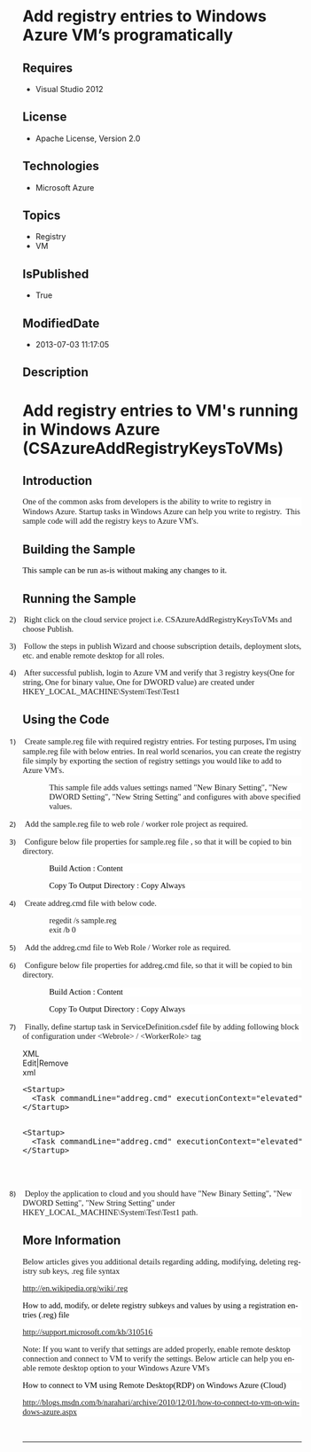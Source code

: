 # Add registry entries to Windows Azure VM’s programatically
## Requires
* Visual Studio 2012
## License
* Apache License, Version 2.0
## Technologies
* Microsoft Azure
## Topics
* Registry
* VM
## IsPublished
* True
## ModifiedDate
* 2013-07-03 11:17:05
## Description

<h1>Add registry entries to VM's running in Windows Azure (<span class="SpellE">CSAzureAddRegistryKeysToVMs</span>)</h1>
<h2>Introduction</h2>
<p class="MsoNormal" style="margin-bottom:10.0pt; line-height:13.0pt; background:white">
<span lang="EN" style="font-size:11.0pt; font-family:&quot;Calibri&quot;,&quot;sans-serif&quot;">One of the common asks from developers is the ability to write to registry in Windows Azure. Startup tasks in Windows Azure can help you write to registry.<span style="">&nbsp;
</span>This sample code will add the registry keys to Azure VM's. </span></p>
<h2>Building the Sample</h2>
<p class="MsoNormal" style="text-autospace:none"><span style="font-size:11.0pt; font-family:&quot;Calibri&quot;,&quot;sans-serif&quot;; color:black">This sample can be run as-is without making any changes to it.
</span></p>
<h2>Running the Sample</h2>
<p class="MsoListParagraphCxSpFirst" style="text-indent:-.25in"><span style="font-size:11.0pt; font-family:&quot;Calibri&quot;,&quot;sans-serif&quot;"><span style="">2)<span style="font:7.0pt &quot;Times New Roman&quot;">&nbsp;&nbsp;&nbsp;&nbsp;&nbsp;
</span></span></span><span style="font-size:11.0pt; font-family:&quot;Calibri&quot;,&quot;sans-serif&quot;">Right click on the cloud service project i.e.
<span class="SpellE">CSAzureAddRegistryKeysToVMs</span> and choose Publish. </span>
</p>
<p class="MsoListParagraphCxSpMiddle" style="text-indent:-.25in"><span style="font-size:11.0pt; font-family:&quot;Calibri&quot;,&quot;sans-serif&quot;"><span style="">3)<span style="font:7.0pt &quot;Times New Roman&quot;">&nbsp;&nbsp;&nbsp;&nbsp;&nbsp;
</span></span></span><span style="font-size:11.0pt; font-family:&quot;Calibri&quot;,&quot;sans-serif&quot;">Follow the steps in publish Wizard and choose subscription details, deployment slots, etc. and enable remote desktop for all roles.
</span></p>
<p class="MsoListParagraphCxSpLast" style="text-indent:-.25in"><span style="font-size:11.0pt; font-family:&quot;Calibri&quot;,&quot;sans-serif&quot;"><span style="">4)<span style="font:7.0pt &quot;Times New Roman&quot;">&nbsp;&nbsp;&nbsp;&nbsp;&nbsp;
</span></span></span><span style="font-size:11.0pt; font-family:&quot;Calibri&quot;,&quot;sans-serif&quot;">After successful publish, login to Azure VM and verify that 3 registry keys(One for string, One for binary value, One for DWORD value) are created under
</span><code><span lang="EN" style="font-size:11.0pt; font-family:&quot;Calibri&quot;,&quot;sans-serif&quot;">HKEY_LOCAL_MACHINE\System\Test\Test1</span></code><span style="font-size:11.0pt; font-family:&quot;Calibri&quot;,&quot;sans-serif&quot;">
</span></p>
<p class="MsoNormal"><span style="font-size:11.0pt; font-family:&quot;Calibri&quot;,&quot;sans-serif&quot;"></span></p>
<h2>Using the Code</h2>
<p class="MsoListParagraph" style="text-indent:-.25in; background:white"><span style="font-size:10.0pt; font-family:&quot;Segoe UI&quot;,&quot;sans-serif&quot;"><span style="">1)<span style="font:7.0pt &quot;Times New Roman&quot;">&nbsp;&nbsp;&nbsp;&nbsp;&nbsp;&nbsp;
</span></span></span><span lang="EN" style="font-size:11.0pt; font-family:&quot;Calibri&quot;,&quot;sans-serif&quot;">Create sample.reg file with required registry entries. For testing purposes, I'm using sample.reg file with below entries</span>.
<span style="font-size:11.0pt; font-family:&quot;Calibri&quot;,&quot;sans-serif&quot;">In real world scenarios, you can create the registry file simply by exporting the section of registry settings you would like to add to Azure VM's.
</span></p>
<p class="MsoNormal" style="margin-left:.5in; background:white"><span lang="EN" style="font-size:11.0pt; font-family:&quot;Calibri&quot;,&quot;sans-serif&quot;"><span face="Segoe UI">This sample file adds values settings named &quot;New Binary Setting&quot;, &quot;New DWORD
 Setting&quot;, &quot;New String Setting&quot; and configures with above specified values</span>.
</span></p>
<p class="MsoListParagraphCxSpFirst" style="text-indent:-.25in; background:white">
<span style="font-size:10.0pt; font-family:&quot;Segoe UI&quot;,&quot;sans-serif&quot;"><span style="">2)<span style="font:7.0pt &quot;Times New Roman&quot;">&nbsp;&nbsp;&nbsp;&nbsp;&nbsp;&nbsp;
</span></span></span><span lang="EN" style="font-size:11.0pt; font-family:&quot;Calibri&quot;,&quot;sans-serif&quot;">Add the sample.reg file to web role / worker role project as required.</span></p>
<p class="MsoListParagraphCxSpLast" style="text-indent:-.25in; background:white">
<span style="font-size:10.0pt; font-family:&quot;Segoe UI&quot;,&quot;sans-serif&quot;"><span style="">3)<span style="font:7.0pt &quot;Times New Roman&quot;">&nbsp;&nbsp;&nbsp;&nbsp;&nbsp;&nbsp;
</span></span></span><span lang="EN" style="font-size:11.0pt; font-family:&quot;Calibri&quot;,&quot;sans-serif&quot;">Configure below file properties for sample.reg
<span class="GramE">file ,</span> so that it will be copied to bin directory.</span>
</p>
<p class="MsoNormal" style="margin-left:.5in; background:white"><span lang="EN" style="font-size:11.0pt; font-family:&quot;Calibri&quot;,&quot;sans-serif&quot;; color:black"><span face="Segoe UI"><span color="#000000">Build
<span class="GramE">Action :</span> Content</span></span></span><span lang="EN" style="font-size:11.0pt; font-family:&quot;Calibri&quot;,&quot;sans-serif&quot;">
</span></p>
<p class="MsoNormal" style="margin-top:0in; margin-right:0in; margin-bottom:5.0pt; margin-left:.5in; background:white">
<span lang="EN" style="font-size:11.0pt; font-family:&quot;Calibri&quot;,&quot;sans-serif&quot;; color:black"><span face="Segoe UI"><span color="#000000">Copy To Output
<span class="GramE">Directory :</span> Copy Always</span></span></span><span lang="EN" style="font-size:11.0pt; font-family:&quot;Calibri&quot;,&quot;sans-serif&quot;">
</span></p>
<p class="MsoListParagraph" style="text-indent:-.25in; background:white"><span style="font-size:10.0pt; font-family:&quot;Segoe UI&quot;,&quot;sans-serif&quot;"><span style="">4)<span style="font:7.0pt &quot;Times New Roman&quot;">&nbsp;&nbsp;&nbsp;&nbsp;&nbsp;&nbsp;
</span></span></span><span lang="EN" style="font-size:11.0pt; font-family:&quot;Calibri&quot;,&quot;sans-serif&quot;">Create addreg.cmd file with below code.</span>
</p>
<p class="MsoNormal" style="margin-left:.5in; background:white"><span class="SpellE"><span face="Segoe UI"><span class="GramE"><span lang="EN" style="font-size:11.0pt; font-family:&quot;Calibri&quot;,&quot;sans-serif&quot;">regedit</span></span></span></span><span lang="EN" style="font-size:11.0pt; font-family:&quot;Calibri&quot;,&quot;sans-serif&quot;">
 /s sample.reg <br>
exit /b 0</span></p>
<p class="MsoListParagraphCxSpFirst" style="text-indent:-.25in; background:white">
<span style="font-size:10.0pt; font-family:&quot;Segoe UI&quot;,&quot;sans-serif&quot;"><span style="">5)<span style="font:7.0pt &quot;Times New Roman&quot;">&nbsp;&nbsp;&nbsp;&nbsp;&nbsp;&nbsp;
</span></span></span><span lang="EN" style="font-size:11.0pt; font-family:&quot;Calibri&quot;,&quot;sans-serif&quot;">Add the addreg.cmd file to Web Role / Worker role as required.</span></p>
<p class="MsoListParagraphCxSpLast" style="text-indent:-.25in; background:white">
<span style="font-size:10.0pt; font-family:&quot;Segoe UI&quot;,&quot;sans-serif&quot;"><span style="">6)<span style="font:7.0pt &quot;Times New Roman&quot;">&nbsp;&nbsp;&nbsp;&nbsp;&nbsp;&nbsp;
</span></span></span><span lang="EN" style="font-size:11.0pt; font-family:&quot;Calibri&quot;,&quot;sans-serif&quot;">Configure below file properties for addreg.cmd file, so that it will be copied to bin directory.</span>
</p>
<p class="MsoNormal" style="margin-left:.5in; background:white"><span lang="EN" style="font-size:11.0pt; font-family:&quot;Calibri&quot;,&quot;sans-serif&quot;; color:black"><span face="Segoe UI"><span color="#000000">Build
<span class="GramE">Action :</span> Content</span></span></span><span lang="EN" style="font-size:11.0pt; font-family:&quot;Calibri&quot;,&quot;sans-serif&quot;">
</span></p>
<p class="MsoNormal" style="margin-top:0in; margin-right:0in; margin-bottom:5.0pt; margin-left:.5in; background:white">
<span lang="EN" style="font-size:11.0pt; font-family:&quot;Calibri&quot;,&quot;sans-serif&quot;; color:black"><span face="Segoe UI"><span color="#000000">Copy To Output
<span class="GramE">Directory :</span> Copy Always</span></span></span><span lang="EN" style="font-size:11.0pt; font-family:&quot;Calibri&quot;,&quot;sans-serif&quot;">
</span></p>
<p class="MsoListParagraph" style="text-indent:-.25in; background:white"><span style="font-size:10.0pt; font-family:&quot;Segoe UI&quot;,&quot;sans-serif&quot;"><span style="">7)<span style="font:7.0pt &quot;Times New Roman&quot;">&nbsp;&nbsp;&nbsp;&nbsp;&nbsp;&nbsp;
</span></span></span><span lang="EN" style="font-size:11.0pt; font-family:&quot;Calibri&quot;,&quot;sans-serif&quot;">Finally, define startup task in
<span class="SpellE">ServiceDefinition.csdef</span> file by adding following block of configuration under &lt;<span class="SpellE">Webrole</span>&gt; / &lt;<span class="SpellE">WorkerRole</span>&gt; tag</span></p>
<div class="scriptcode">
<div class="pluginEditHolder" pluginCommand="mceScriptCode">
<div class="title"><span>XML</span></div>
<div class="pluginLinkHolder"><span class="pluginEditHolderLink">Edit</span>|<span class="pluginRemoveHolderLink">Remove</span>
</div>
<span class="hidden">xml</span>
<pre class="hidden">
&lt;Startup&gt;&nbsp; 
&nbsp;&nbsp;&lt;Task commandLine=&quot;addreg.cmd&quot; executionContext=&quot;elevated&quot; taskType=&quot;simple&quot;&gt;&nbsp; &lt;/Task&gt;&nbsp; 
&lt;/Startup&gt; 

</pre>
<pre id="codePreview" class="xml">
&lt;Startup&gt;&nbsp; 
&nbsp;&nbsp;&lt;Task commandLine=&quot;addreg.cmd&quot; executionContext=&quot;elevated&quot; taskType=&quot;simple&quot;&gt;&nbsp; &lt;/Task&gt;&nbsp; 
&lt;/Startup&gt; 

</pre>
</div>
</div>
<div class="endscriptcode">&nbsp;</div>
<p class="MsoListParagraph" style="text-indent:-.25in; background:white"><span style="font-size:10.0pt; font-family:&quot;Segoe UI&quot;,&quot;sans-serif&quot;"><span style="">8)<span style="font:7.0pt &quot;Times New Roman&quot;">&nbsp;&nbsp;&nbsp;&nbsp;&nbsp;&nbsp;
</span></span></span><span lang="EN" style="font-size:11.0pt; font-family:&quot;Calibri&quot;,&quot;sans-serif&quot;">Deploy the application to cloud and you should have &quot;New Binary Setting&quot;, &quot;New DWORD Setting&quot;,
<span class="GramE">&quot;</span>New String Setting&quot; under HKEY_LOCAL_MACHINE\System\Test\Test1 path.</span>
</p>
<h2><span face="Segoe UI">More Information</h2>
<p class="MsoNormal"><span lang="EN" style="font-size:11.0pt; font-family:&quot;Calibri&quot;,&quot;sans-serif&quot;">Below articles gives you additional details regarding adding, modifying, deleting registry sub keys, .<span class="SpellE">reg</span> file syntax
</span><span style="font-size:11.0pt; font-family:&quot;Calibri&quot;,&quot;sans-serif&quot;"></span></p>
<p class="MsoNormal"><span lang="EN" style="font-size:11.0pt; font-family:&quot;Calibri&quot;,&quot;sans-serif&quot;"><a href="http://en.wikipedia.org/wiki/.reg" title="http://en.wikipedia.org/wiki/.reg"><span face="Segoe UI">http://en.wikipedia.org/wiki/.reg</span></a></span><span style="font-size:11.0pt; font-family:&quot;Calibri&quot;,&quot;sans-serif&quot;">
</span></p>
<p class="MsoNormal" style="background:white"><span style="font-size:11.0pt; font-family:&quot;Calibri&quot;,&quot;sans-serif&quot;; color:black"></span></p>
<p class="MsoNormal" style="background:white"><span lang="EN" style="font-size:11.0pt; font-family:&quot;Calibri&quot;,&quot;sans-serif&quot;; color:black">How to add, modify, or delete registry
<span class="SpellE">subkeys</span> and values by using a registration entries (.<span class="SpellE">reg</span>) file</span></span><span lang="EN" style="font-size:11.0pt; font-family:&quot;Calibri&quot;,&quot;sans-serif&quot;">
</span></p>
<p class="MsoNormal" style="margin-bottom:5.0pt; background:white"><span lang="EN" style="font-size:11.0pt; font-family:&quot;Calibri&quot;,&quot;sans-serif&quot;"><a href="http://support.microsoft.com/kb/310516" style=""><span face="Segoe UI">http://support.microsoft.com/kb/310516</span></a>
</span></p>
<p class="MsoNormal" style="background:white"><span lang="EN" style="font-size:11.0pt; font-family:&quot;Calibri&quot;,&quot;sans-serif&quot;"><span face="Segoe UI">Note: If you want to verify that settings are added properly, enable remote desktop connection and connect to
 VM to verify the settings. Below article can help you enable remote desktop option to your Windows Azure VM's</span>
</span></p>
<p class="MsoNormal" style="background:white"><span lang="EN" style="font-size:11.0pt; font-family:&quot;Calibri&quot;,&quot;sans-serif&quot;; color:black"><span face="Segoe UI"><span color="#000000">How to connect to VM using Remote
<span class="GramE">Desktop(</span>RDP) on Windows Azure (Cloud)</span></span></span><span lang="EN" style="font-size:11.0pt; font-family:&quot;Calibri&quot;,&quot;sans-serif&quot;">
</span></p>
<p class="MsoNormal" style="margin-bottom:7.5pt; background:white"><span lang="EN" style="font-size:11.0pt; font-family:&quot;Calibri&quot;,&quot;sans-serif&quot;"><a href="http://blogs.msdn.com/b/narahari/archive/2010/12/01/how-to-connect-to-vm-on-windows-azure.aspx" title="http://blogs.msdn.com/b/narahari/archive/2010/12/01/how-to-connect-to-vm-on-windows-azure.aspx" style=""><span face="Segoe UI">http://blogs.msdn.com/b/narahari/archive/2010/12/01/how-to-connect-to-vm-on-windows-azure.aspx</span></a>
</span></p>
<p class="MsoNormal" style=""><span lang="EN" style="font-size:11.0pt; font-family:&quot;Calibri&quot;,&quot;sans-serif&quot;"><span style="">&nbsp;</span>
</span></p>
<p class="MsoNormal" style=""><span lang="EN" style="font-size:11.0pt; font-family:&quot;Calibri&quot;,&quot;sans-serif&quot;"></span></p>
<p class="MsoNormal"><span lang="EN" style="font-size:11.0pt; font-family:&quot;Calibri&quot;,&quot;sans-serif&quot;"></span></p>
<p class="MsoNormal"><span lang="EN" style="font-size:11.0pt; font-family:&quot;Calibri&quot;,&quot;sans-serif&quot;"></span></p>
<p class="MsoNormal"><span lang="EN" style="font-size:11.0pt; font-family:&quot;Calibri&quot;,&quot;sans-serif&quot;"></span></p>
<hr>
<div><a href="http://go.microsoft.com/?linkid=9759640" style="margin-top:3px"><img alt="" src="http://bit.ly/onecodelogo">
</a></div>
